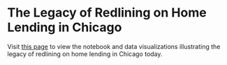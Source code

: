 # The Legacy of Redlining on Home Lending in Chicago

Visit [this page](https://vahuja92.github.io/redlining_viz/) to view the notebook and data visualizations illustrating the legacy of redlining on home lending in Chicago today. 
